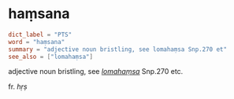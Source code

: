 # haṃsana

``` toml
dict_label = "PTS"
word = "haṃsana"
summary = "adjective noun bristling, see lomahaṃsa Snp.270 et"
see_also = ["lomahaṃsa"]
```

adjective noun bristling, see *[lomahaṃsa](lomahaṃsa.md)* Snp.270 etc.

fr. *hṛṣ*

